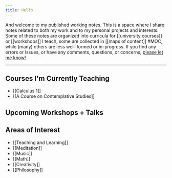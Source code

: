 ```yaml
---
title: Hello!
---
```


And welcome to my published working notes. This is a space where I share notes related to both my work and to my personal projects and interests. Some of these notes are organized into curricula for [[university courses]] or [[workshops]] I teach, some are collected in [[maps of content]] #MOC, while (many) others are less well-formed or in-progress. If you find any errors or issues, or have any comments, questions, or concerns, [please let me know!](mailto:papadopoulos.dimitri@gmail.com) 

---

## Courses I'm Currently Teaching
- [[Calculus 1]]
- [[A Course on Contemplative Studies]]

## Upcoming Workshops + Talks


## Areas of Interest
- [[Teaching and Learning]]
- [[Meditation]]
- [[Music]]
- [[Math]]
- [[Creativity]]
- [[Philosophy]]

